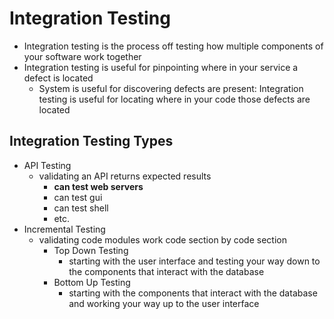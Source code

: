 # Integration Testing
- Integration testing is the process off testing how multiple components of your software work together
- Integration testing is useful for pinpointing where in your service a defect is located
    - System is useful for discovering defects are present: Integration testing is useful for locating where in your code those defects are located

## Integration Testing Types
- API Testing
    - validating an API returns expected results
        - **can test web servers**
        - can test gui
        - can test shell
        - etc.
- Incremental Testing
    - validating code modules work code section by code section
        - Top Down Testing
            - starting with the user interface and testing your way down to the components that interact with the database
        - Bottom Up Testing
            - starting with the components that interact with the database and working your way up to the user interface